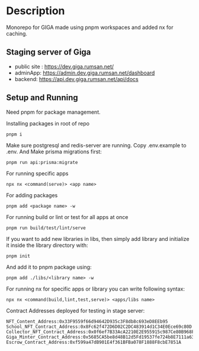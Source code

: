 # Description   
   
Monorepo for GIGA made using pnpm workspaces and added nx for caching.

## Staging server of Giga 
- public site : https://dev.giga.rumsan.net/
- adminApp: https://admin.dev.giga.rumsan.net/dashboard
- backend: https://api.dev.giga.rumsan.net/api/docs

## Setup and Running

Need pnpm for package management. 

Installing packages in root of repo

``` 
pnpm i
```

Make sure postgresql and redis-server are running.
Copy .env.example to .env. And Make prisma migrations first:

```
pnpm run api:prisma:migrate
```

For running specific apps

```
npx nx <command(serve)> <app name>
```

For adding packages

```
pnpm add <package name> -w
```

For running build or lint or test for all apps at once

```
pnpm run build/test/lint/serve
```

If you want to add new libraries in libs, then simply add library and initialize it inside the library directory with:

```
pnpm init
```

And add it to pnpm package using:

```
pnpm add ./libs/<library name> -w
```

For running nx for specific apps or library you can write following syntax:

```
npx nx <command(build,lint,test,serve)> <apps/libs name>
```

Contract Addresses deployed for testing in stage server:
```
NFT_Content_Address:0x33F9559f66d94642D935c3F8db8c693eD8EEb95
School_NFT_Contract_Address:0x8Fc62f472D6D02C2DC483914d1C34E0Ece69c80D
Collector_NFT_Contract_Address:0x0f6ef7B33AcA2210E2E955915c987Ce80B968FE4
Giga_Minter_Contract_Address:0x5685CA5be8d48B12d5Fd19537fe724b8E7111a63
Escrow_Contract_Address:0xf599a47dB901E4f361BFBa078F1888F8cbE7851A
```
